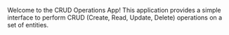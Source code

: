 Welcome to the CRUD Operations App! This application provides a simple interface to perform CRUD (Create, Read, Update, Delete) operations on a set of entities.
